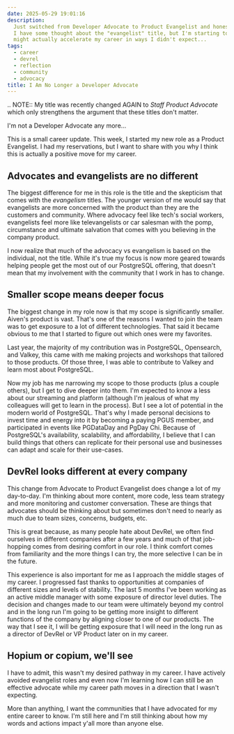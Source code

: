 ```yaml
---
date: 2025-05-29 19:01:16
description:
  Just switched from Developer Advocate to Product Evangelist and honestly,
  I have some thought about the "evangelist" title, but I'm starting to see why this move
  might actually accelerate my career in ways I didn't expect...
tags:
  - career
  - devrel
  - reflection
  - community
  - advocacy
title: I Am No Longer a Developer Advocate
---
```


.. NOTE::
   My title was recently changed AGAIN to _Staff Product Advocate_ which only strengthens the argument that these titles don't matter.

I'm not a Developer Advocate any more...

This is a small career update. This week, I started my new role as a Product Evangelist. I had my reservations, but I want to share with you why I think this is actually a positive move for my career.

## Advocates and evangelists are no different

The biggest difference for me in this role is the title and the skepticism that comes with the _evangelism_ titles. The younger version of me would say that evangelists are more concerned with the product than they are the customers and community. Where advocacy feel like tech's social workers, evangelists feel more like televangelists or car salesman with the pomp, circumstance and ultimate salvation that comes with you believing in the company product.

I now realize that much of the advocacy vs evangelism is based on the individual, not the title. While it's true my focus is now more geared towards helping people get the most out of our PostgreSQL offering, that doesn't mean that my involvement with the community that I work in has to change.

## Smaller scope means deeper focus

The biggest change in my role now is that my scope is significantly smaller. Aiven's product is vast. That's one of the reasons I wanted to join the team was to get exposure to a lot of different technologies. That said it became obvious to me that I started to figure out which ones were my favorites.

Last year, the majority of my contribution was in PostgreSQL, Opensearch, and Valkey, this came with me making projects and workshops that tailored to those products. Of those three, I was able to contribute to Valkey and learn most about PostgreSQL.

Now my job has me narrowing my scope to those products (plus a couple others), but I get to dive deeper into them. I'm expected to know a less about our streaming and platform (although I'm jealous of what my colleagues will get to learn in the process). But I see a lot of potential in the modern world of PostgreSQL. That's why I made personal decisions to invest time and energy into it by becoming a paying PGUS member, and participated in events like PGDataDay and PgDay Chi. Because of PostgreSQL's availability, scalability, and affordability, I believe that I can build things that others can replicate for their personal use and businesses can adapt and scale for their use-cases.

## DevRel looks different at every company

This change from Advocate to Product Evangelist does change a lot of my day-to-day. I'm thinking about more content, more code, less team strategy and more monitoring and customer conversation. These are things that advocates should be thinking about but sometimes don't need to nearly as much due to team sizes, concerns, budgets, etc.

This is great because, as many people hate about DevRel, we often find ourselves in different companies after a few years and much of that job-hopping comes from desiring comfort in our role. I think comfort comes from familiarity and the more things I can try, the more selective I can be in the future.

This experience is also important for me as I approach the middle stages of my career. I progressed fast thanks to opportunities at companies of different sizes and levels of stability. The last 5 months I've been working as an active middle manager with some exposure of director level duties. The decision and changes made to our team were ultimately beyond my control and in the long run I'm going to be getting more insight to different functions of the company by aligning closer to one of our products. The way that I see it, I will be getting exposure that I will need in the long run as a director of DevRel or VP Product later on in my career.

## Hopium or copium, we'll see

I have to admit, this wasn't my desired pathway in my career. I have actively avoided evangelist roles and even now I'm learning how I can still be an effective advocate while my career path moves in a direction that I wasn't expecting.

More than anything, I want the communities that I have advocated for my entire career to know. I'm still here and I'm still thinking about how my words and actions impact y'all more than anyone else.
